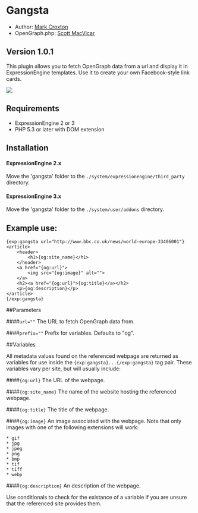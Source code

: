 # Gangsta

* Author: [Mark Croxton](http://hallmark-design.co.uk/)
* OpenGraph.php: [Scott MacVicar](https://github.com/scottmac/opengraph/blob/master/OpenGraph.php)

## Version 1.0.1

This plugin allows you to fetch OpenGraph data from a url and display it in ExpressionEngine templates. Use it to create your own Facebook-style link cards.

![](http://res.cloudinary.com/hallmark/image/upload/v1439463926/gangsta.png)

## Requirements

* ExpressionEngine 2 or 3
* PHP 5.3 or later with DOM extension

## Installation

#### ExpressionEngine 2.x

Move the 'gangsta' folder to the `./system/expressionengine/third_party` directory.

#### ExpressionEngine 3.x

Move the 'gangsta' folder to the `./system/user/addons` directory.

## Example use:

	{exp:gangsta url="http://www.bbc.co.uk/news/world-europe-33406001"}    
	<article>
		<header>
			<h1>{og:site_name}</h1>
		</header>
		<a href="{og:url}">
			<img src="{og:image}" alt="">
		</a>
		<h2><a href="{og:url}">{og:title}</a></h2>
		<p>{og:description}</p>
	</article>
	{/exp:gangsta}

##Parameters

####`url=""`
The URL to fetch OpenGraph data from.

####`prefix=""`
Prefix for variables. Defaults to "og".

##Variables

All metadata values found on the referenced webpage are returned as variables for use inside the `{exp:gangsta}...{/exp:gangsta}` tag pair. These variables vary per site, but will usually include:

####`{og:url}`
The URL of the webpage.

####`{og:site_name}`
The name of the website hosting the referenced webpage.

####`{og:title}`
The title of the webpage.

####`{og:image}`
An image associated with the webpage. Note that only images with one of the following extensions will work:

	* gif
	* jpg
	* jpeg
	* png
	* bmp
	* tif
	* tiff
	* webp

####`{og:description}`
An description of the webpage.

Use conditionals to check for the existance of a variable if you are unsure that the referenced site provides them.


